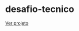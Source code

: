 # desafio-tecnico

<a href="desafio-tecnico-rho.vercel.app" target="_blank" rel="noopener noreferrer">Ver projeto</a>
